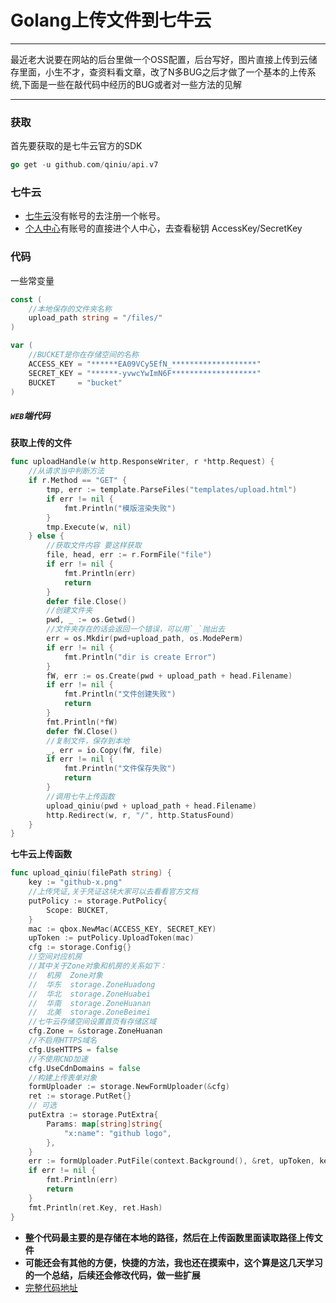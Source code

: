 # Golang上传文件到七牛云


--------
最近老大说要在网站的后台里做一个OSS配置，后台写好，图片直接上传到云储存里面，小生不才，查资料看文章，改了N多BUG之后才做了一个基本的上传系统,下面是一些在敲代码中经历的BUG或者对一些方法的见解

--------

<!--more-->

### 获取
首先要获取的是七牛云官方的SDK
```go
go get -u github.com/qiniu/api.v7
```

### 七牛云
- [七牛云](https://www.qiniu.com/)没有帐号的去注册一个帐号。
- [个人中心](https://portal.qiniu.com/user/key)有账号的直接进个人中心，去查看秘钥	AccessKey/SecretKey

### 代码
一些常变量
```go
const (
	//本地保存的文件夹名称
	upload_path string = "/files/"
)

var (
	//BUCKET是你在存储空间的名称
	ACCESS_KEY = "******EA09VCy5EfN_*******************"
	SECRET_KEY = "******-yvwcYwImN6F*******************"
	BUCKET     = "bucket"
)
```
##### `WEB`端代码
**获取上传的文件**
```go
func uploadHandle(w http.ResponseWriter, r *http.Request) {
	//从请求当中判断方法
	if r.Method == "GET" {
		tmp, err := template.ParseFiles("templates/upload.html")
		if err != nil {
			fmt.Println("模版渲染失败")
		}
		tmp.Execute(w, nil)
	} else {
		//获取文件内容 要这样获取
		file, head, err := r.FormFile("file")
		if err != nil {
			fmt.Println(err)
			return
		}
		defer file.Close()
		//创建文件夹
		pwd, _ := os.Getwd()
		//文件夹存在的话会返回一个错误，可以用`_`抛出去
		err = os.Mkdir(pwd+upload_path, os.ModePerm)
		if err != nil {
			fmt.Println("dir is create Error")
		}
		fW, err := os.Create(pwd + upload_path + head.Filename)
		if err != nil {
			fmt.Println("文件创建失败")
			return
		}
		fmt.Println(*fW)
		defer fW.Close()
		//复制文件，保存到本地
		_, err = io.Copy(fW, file)
		if err != nil {
			fmt.Println("文件保存失败")
			return
		}
		//调用七牛上传函数
		upload_qiniu(pwd + upload_path + head.Filename)
		http.Redirect(w, r, "/", http.StatusFound)
	}
}
```
**七牛云上传函数**
```go
func upload_qiniu(filePath string) {
	key := "github-x.png"
	//上传凭证,关于凭证这块大家可以去看看官方文档
	putPolicy := storage.PutPolicy{
		Scope: BUCKET,
	}
	mac := qbox.NewMac(ACCESS_KEY, SECRET_KEY)
	upToken := putPolicy.UploadToken(mac)
	cfg := storage.Config{}
	//空间对应机房
	//其中关于Zone对象和机房的关系如下：
	//	机房	Zone对象
	//	华东	storage.ZoneHuadong
	//	华北	storage.ZoneHuabei
	//	华南	storage.ZoneHuanan
	//	北美	storage.ZoneBeimei
	//七牛云存储空间设置首页有存储区域
	cfg.Zone = &storage.ZoneHuanan
	//不启用HTTPS域名
	cfg.UseHTTPS = false
	//不使用CND加速
	cfg.UseCdnDomains = false
	//构建上传表单对象
	formUploader := storage.NewFormUploader(&cfg)
	ret := storage.PutRet{}
	// 可选
	putExtra := storage.PutExtra{
		Params: map[string]string{
			"x:name": "github logo",
		},
	}
	err := formUploader.PutFile(context.Background(), &ret, upToken, key, filePath, &putExtra)
	if err != nil {
		fmt.Println(err)
		return
	}
	fmt.Println(ret.Key, ret.Hash)
}
```

+ **整个代码最主要的是存储在本地的路径，然后在上传函数里面读取路径上传文件**
+ **可能还会有其他的方便，快捷的方法，我也还在摸索中，这个算是这几天学习的一个总结，后续还会修改代码，做一些扩展**
+ [完整代码地址](https://github.com/ma1ive/Go/blob/master/qiniu/main.go)

